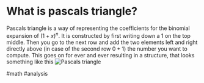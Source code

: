 # What is pascals triangle?
Pascals triangle is a way of representing the coefficients for the binomial expansion of $(1+x)^n$. It is constructed by first writing down a 1 on the top middle.
Then you go to the next row and add the two elements left and right directly above (in case of the second row $0+1$) the number you want to compute.
This goes on for ever and ever resulting in a structure, that looks something like this ![Pascals triangle](https://upload.wikimedia.org/wikipedia/commons/thumb/f/f6/Pascal%27s_triangle_5.svg/200px-Pascal%27s_triangle_5.svg.png)

#math #analysis